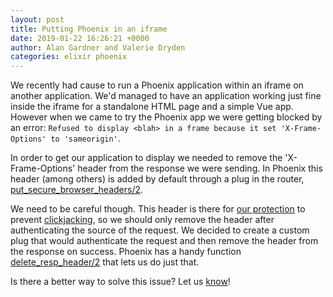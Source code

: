 ```yaml
---
layout: post
title: Putting Phoenix in an iframe
date: 2019-01-22 16:26:21 +0000
author: Alan Gardner and Valerie Dryden
categories: elixir phoenix
---
```


We recently had cause to run a Phoenix application within an iframe on another application. We'd managed to have an application working just fine inside the iframe for a standalone HTML page and a simple Vue app. However when we came to try the Phoenix app we were getting blocked by an error: `Refused to display <blah> in a frame because it set 'X-Frame-Options' to 'sameorigin'`.

In order to get our application to display we needed to remove the 'X-Frame-Options' header from the response we were sending. In Phoenix this header (among others) is added by default through a plug in the router, [put_secure_browser_headers/2](https://hexdocs.pm/phoenix/Phoenix.Controller.html#put_secure_browser_headers/2).

We need to be careful though. This header is there for [our protection](https://responsivedesign.is/articles/xframe-options/) to prevent [clickjacking](https://www.owasp.org/index.php/Clickjacking), so we should only remove the header after authenticating the source of the request. We decided to create a custom plug that would authenticate the request and then remove the header from the response on success. Phoenix has a handy function [delete_resp_header/2](https://hexdocs.pm/plug/Plug.Conn.html#delete_resp_header/2) that lets us do just that.

Is there a better way to solve this issue? Let us [know](https://twitter.com/cultivatehq)!
